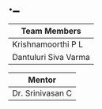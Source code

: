 # ._
| Team Members|
| ------------- | 
| Krishnamoorthi P L | 
| Dantuluri Siva Varma | 

| Mentor |
| --------------- |
| Dr. Srinivasan C |
